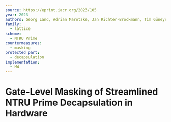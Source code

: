 ```yaml
---
source: https://eprint.iacr.org/2023/105
year: 2023
authors: Georg Land, Adrian Marotzke, Jan Richter-Brockmann, Tim Güneysu
family:
  - lattice
scheme:
  - NTRU Prime
countermeasures:
  - masking
protected part:
  - decapsulation
implementation:
  - HW
---
```

# Gate-Level Masking of Streamlined NTRU Prime Decapsulation in Hardware

